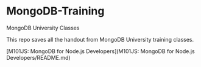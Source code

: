 # MongoDB-Training
MongoDB University Classes

This repo saves all the handout from MongoDB University training classes.

[M101JS: MongoDB for Node.js Developers](M101JS\: MongoDB for Node.js Developers/README.md)
